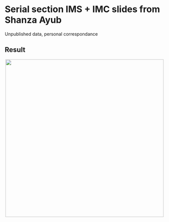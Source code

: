 # Serial section IMS + IMC slides from Shanza Ayub

Unpublished data, personal correspondance


## Result

<p align="center">
  <img src="https://github.com/user-attachments/assets/f265001a-3fc2-457f-bb8e-9e5be8079f06" width=500px />
</p>
